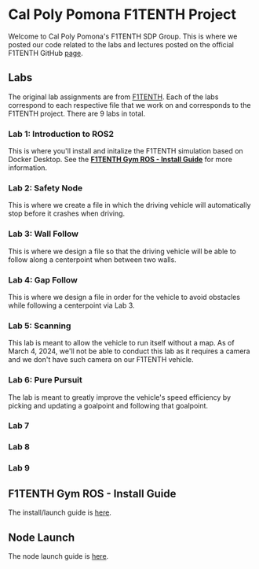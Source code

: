# Cal Poly Pomona F1TENTH Project
Welcome to Cal Poly Pomona's F1TENTH SDP Group. This is where we posted our code related to the labs and lectures posted on the official F1TENTH GitHub [page](https://github.com/f1tenth). 


## Labs
The original lab assignments are from [F1TENTH](https://github.com/f1tenth/f1tenth_labs_openrepo).
Each of the labs correspond to each respective file that we work on and corresponds to the F1TENTH project. 
There are 9 labs in total.

### Lab 1: Introduction to ROS2 
This is where you'll install and initalize the F1TENTH simulation based on Docker Desktop. 
See the **[F1TENTH Gym ROS - Install Guide](https://github.com/CPP-F1TENTH-SDP/Labs/wiki/F1TENTH-Gym-ROS-%E2%80%90-Install-Guide)** for more information.

### Lab 2: Safety Node 
This is where we create a file in which the driving vehicle will automatically stop before it crashes when driving.

### Lab 3: Wall Follow 
This is where we design a file so that the driving vehicle will be able to follow along a centerpoint when between two walls.

### Lab 4: Gap Follow 
This is where we design a file in order for the vehicle to avoid obstacles while following a centerpoint via Lab 3.

### Lab 5: Scanning 
This lab is meant to allow the vehicle to run itself without a map. 
As of March 4, 2024, we'll not be able to conduct this lab as it requires a camera and we don't have such camera on our F1TENTH vehicle.

### Lab 6: Pure Pursuit 
The lab is meant to greatly improve the vehicle's speed efficiency by picking and updating a goalpoint and following that goalpoint.

### Lab 7

### Lab 8 

### Lab 9 


## F1TENTH Gym ROS - Install Guide
The install/launch guide is [here](https://github.com/CPP-F1TENTH-SDP/Labs/wiki/F1TENTH-Gym-ROS-%E2%80%90-Install-Guide).


## Node Launch
The node launch guide is [here](https://github.com/CPP-F1TENTH-SDP/Labs/wiki/Node-Launch).
